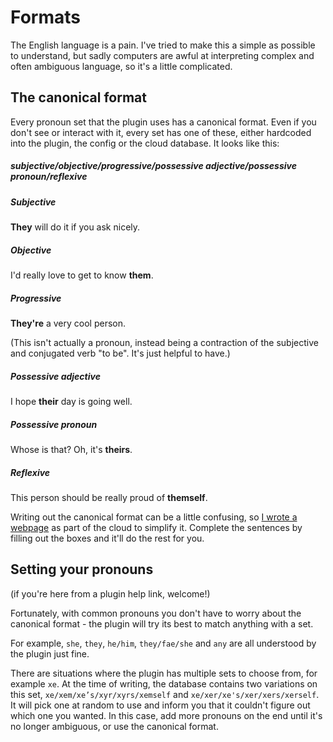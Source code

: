 # Formats

The English language is a pain. I've tried to make this a simple as possible to understand, but sadly computers are 
awful at interpreting complex and often ambiguous language, so it's a little complicated.

## The canonical format

Every pronoun set that the plugin uses has a canonical format. Even if you don't see or interact with it, every set has
one of these, either hardcoded into the plugin, the config or the cloud database. It looks like this:
##### subjective/objective/progressive/possessive adjective/possessive pronoun/reflexive

##### Subjective
**They** will do it if you ask nicely.

##### Objective
I'd really love to get to know **them**.

##### Progressive
**They're** a very cool person.

(This isn't actually a pronoun, instead being a contraction of the subjective and conjugated verb "to be". 
It's just helpful to have.)

##### Possessive adjective
I hope **their** day is going well.
##### Possessive pronoun
Whose is that? Oh, it's **theirs**.
##### Reflexive
This person should be really proud of **themself**.

Writing out the canonical format can be a little confusing, so [I wrote a webpage](https://pn.lucypoulton.net/add) as 
part of the cloud to simplify it. Complete the sentences by filling out the boxes and it'll do the rest for you.

## Setting your pronouns

(if you're here from a plugin help link, welcome!)

Fortunately, with common pronouns you don't have to worry about the canonical format - the plugin will try its best to
match anything with a set. 

For example, `she`, `they`, `he/him`, `they/fae/she` and `any` are all understood by the plugin just fine.

There are situations where the plugin has multiple sets to choose from, for example `xe`. At the time of writing, the
database contains two variations on this set, `xe/xem/xe’s/xyr/xyrs/xemself` and `xe/xer/xe's/xer/xers/xerself`. It will
pick one at random to use and inform you that it couldn't figure out which one you wanted. In this case, add more pronouns
on the end until it's no longer ambiguous, or use the canonical format.